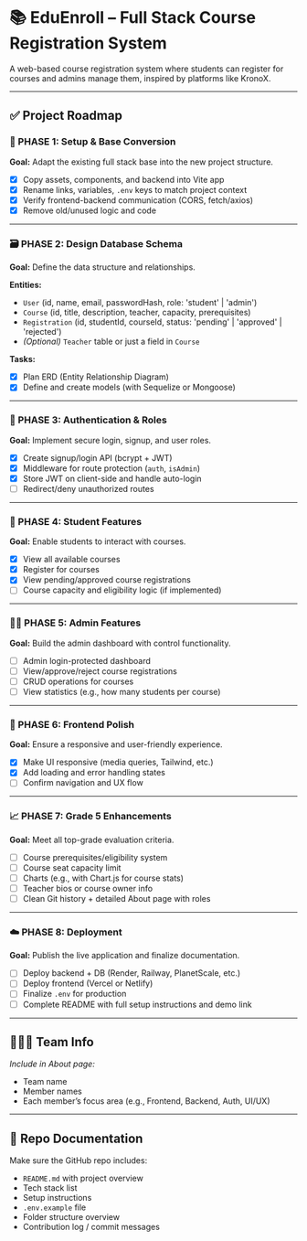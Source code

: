 # 📚 EduEnroll – Full Stack Course Registration System

A web-based course registration system where students can register for courses and admins manage them, inspired by platforms like KronoX.

---

## ✅ Project Roadmap

### 🧱 PHASE 1: Setup & Base Conversion
**Goal:** Adapt the existing full stack base into the new project structure.

- [x] Copy assets, components, and backend into Vite app
- [x] Rename links, variables, `.env` keys to match project context
- [x] Verify frontend-backend communication (CORS, fetch/axios)
- [x] Remove old/unused logic and code

---

### 🗃️ PHASE 2: Design Database Schema
**Goal:** Define the data structure and relationships.

**Entities:**
- `User` (id, name, email, passwordHash, role: 'student' | 'admin')
- `Course` (id, title, description, teacher, capacity, prerequisites)
- `Registration` (id, studentId, courseId, status: 'pending' | 'approved' | 'rejected')
- *(Optional)* `Teacher` table or just a field in `Course`

**Tasks:**
- [x] Plan ERD (Entity Relationship Diagram)
- [x] Define and create models (with Sequelize or Mongoose)

---

### 👤 PHASE 3: Authentication & Roles
**Goal:** Implement secure login, signup, and user roles.

- [x] Create signup/login API (bcrypt + JWT)
- [x] Middleware for route protection (`auth`, `isAdmin`)
- [x] Store JWT on client-side and handle auto-login
- [ ] Redirect/deny unauthorized routes

---

### 📄 PHASE 4: Student Features
**Goal:** Enable students to interact with courses.

- [x] View all available courses
- [x] Register for courses
- [x] View pending/approved course registrations
- [ ] Course capacity and eligibility logic (if implemented)

---

### 🧑‍💼 PHASE 5: Admin Features
**Goal:** Build the admin dashboard with control functionality.

- [ ] Admin login-protected dashboard
- [ ] View/approve/reject course registrations
- [ ] CRUD operations for courses
- [ ] View statistics (e.g., how many students per course)

---

### 💄 PHASE 6: Frontend Polish
**Goal:** Ensure a responsive and user-friendly experience.

- [x] Make UI responsive (media queries, Tailwind, etc.)
- [x] Add loading and error handling states
- [ ] Confirm navigation and UX flow

---

### 📈 PHASE 7: Grade 5 Enhancements
**Goal:** Meet all top-grade evaluation criteria.

- [ ] Course prerequisites/eligibility system
- [ ] Course seat capacity limit
- [ ] Charts (e.g., with Chart.js for course stats)
- [ ] Teacher bios or course owner info
- [ ] Clean Git history + detailed About page with roles

---

### ☁️ PHASE 8: Deployment
**Goal:** Publish the live application and finalize documentation.

- [ ] Deploy backend + DB (Render, Railway, PlanetScale, etc.)
- [ ] Deploy frontend (Vercel or Netlify)
- [ ] Finalize `.env` for production
- [ ] Complete README with full setup instructions and demo link

---

## 🧑‍🤝‍🧑 Team Info

_Include in About page:_
- Team name
- Member names
- Each member’s focus area (e.g., Frontend, Backend, Auth, UI/UX)

---

## 📂 Repo Documentation

Make sure the GitHub repo includes:
- `README.md` with project overview
- Tech stack list
- Setup instructions
- `.env.example` file
- Folder structure overview
- Contribution log / commit messages


